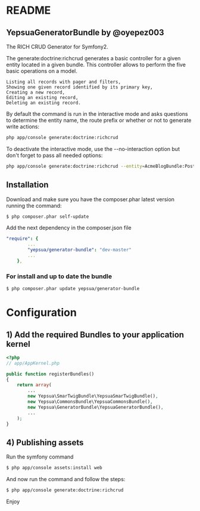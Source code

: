 README
======

YepsuaGeneratorBundle by @oyepez003
---------------------

The RICH CRUD Generator for Symfony2.

The generate:doctrine:richcrud generates a basic controller for a given entity located in a given bundle. 
This controller allows to perform the five basic operations on a model.

    Listing all records with pager and filters,
    Showing one given record identified by its primary key,
    Creating a new record,
    Editing an existing record,
    Deleting an existing record.

By default the command is run in the interactive mode and asks questions to determine the entity name, the route prefix or whether or not to generate write actions:

``` bash
php app/console generate:doctrine:richcrud
```

To deactivate the interactive mode, use the --no-interaction option but don't forget to pass all needed options:

``` bash
php app/console generate:doctrine:richcrud --entity=AcmeBlogBundle:Post --format=annotation --with-write --no-interaction
```

## Installation

Download and make sure you have the composer.phar latest version running the command:

``` bash
$ php composer.phar self-update
```

Add the next dependency in the composer.json file

``` yml
"require": {
        ...
        "yepsua/generator-bundle": "dev-master"
        ...
    },
```

### For install and up to date the bundle

``` bash
$ php composer.phar update yepsua/generator-bundle
```

# Configuration

## 1) Add the required Bundles to your application kernel

``` php
<?php
// app/AppKernel.php

public function registerBundles()
{
    return array(
        ...
        new Yepsua\SmarTwigBundle\YepsuaSmarTwigBundle(),
        new Yepsua\CommonsBundle\YepsuaCommonsBundle(),
        new Yepsua\GeneratorBundle\YepsuaGeneratorBundle(),
        ...
    );
}
```

## 4) Publishing assets

Run the symfony command

``` bash
$ php app/console assets:install web
```

And now run the command and follow the steps:

``` bash
$ php app/console generate:doctrine:richcrud
```

Enjoy
